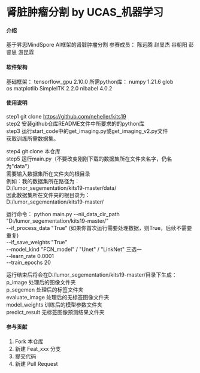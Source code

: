 # 肾脏肿瘤分割 by UCAS_机器学习 

#### 介绍
基于昇思MindSpore AI框架的肾脏肿瘤分割
参赛成员：
       陈远腾 赵昱杰 谷朝阳 彭睿思 游昆霖

#### 软件架构
基础框架：
tensorflow_gpu 2.10.0
所需python库：
	numpy           1.21.6 
	glob               
	os
	matplotlib
	SimpleITK      2.2.0
	nibabel          4.0.2

#### 使用说明

step1  git clone https://github.com/neheller/kits19   <br />
step2  安装github仓库README文件中所要求的的python库   <br />
step3  运行start_code中的get_imaging.py或get_imaging_v2.py文件 <br />
		  获取训练所需数据集。<br />

step4  git clone 本仓库 <br />
step5  运行main.py（不要改变刚刚下载的数据集所在文件夹名字，仍名为"data"）<br />
		  需要输入数据集所在文件夹的根目录<br />
		  例如：我的数据集所在路径为：<br />
		  D:/lumor_segementation/kits19-master/data/<br />
		  因此数据集所在文件夹的根目录为：<br />
		  D:/lumor_segementation/kits19-master/ <br />

运行命令：
python main.py --nii_data_dir_path "D:/lumor_segementation/kits19-master/" <br />
						 --if_process_data "True" (如果你首次运行需要处理数据，则True，后续不需要重复) <br >
						 --if_save_weights "True" <br />
						 --model_kind "FCN_model" / "Unet" / "LinkNet" 三选一 <br />
						 --learn_rate 0.0001 <br />
						 --train_epochs 20 <br />

运行结束后将会在D:/lumor_segementation/kits19-master/目录下生成：<br />
p_image                                处理后的图像文件夹 <br />
p_segemen                           处理后的标签文件夹 <br />
evaluate_image                    处理后的无标签图像文件夹 <br />
model_weights                     训练后的模型参数文件夹 <br />
predict_result                       无标签图像预测结果文件夹 <br />

#### 参与贡献

1.  Fork 本仓库
2.  新建 Feat_xxx 分支
3.  提交代码
4.  新建 Pull Request

